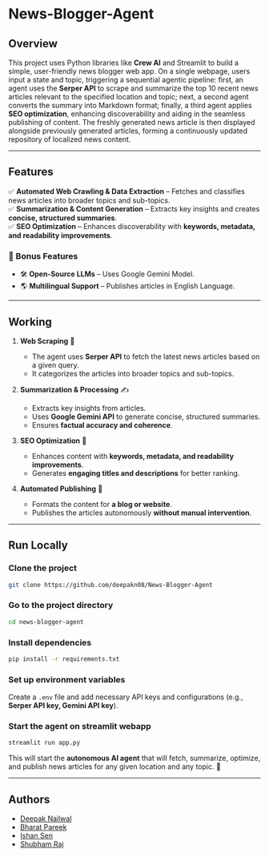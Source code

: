 # News-Blogger-Agent

## Overview  
This project uses Python libraries like **Crew AI** and Streamlit to build a simple, user-friendly news blogger web app. On a single webpage, users input a state and topic, triggering a sequential agentic pipeline: first, an agent uses the **Serper API** to scrape and summarize the top 10 recent news articles relevant to the specified location and topic; next, a second agent converts the summary into Markdown format; finally, a third agent applies **SEO optimization**, enhancing discoverability and aiding in the seamless publishing of content. The freshly generated news article is then displayed alongside previously generated articles, forming a continuously updated repository of localized news content.

---

## Features  
✅ **Automated Web Crawling & Data Extraction** – Fetches and classifies news articles into broader topics and sub-topics.  
✅ **Summarization & Content Generation** – Extracts key insights and creates **concise, structured summaries**.  
✅ **SEO Optimization** – Enhances discoverability with **keywords, metadata, and readability improvements**.   

### 🚀 Bonus Features  
- 🛠 **Open-Source LLMs** – Uses Google Gemini Model.  
- 🌎 **Multilingual Support** – Publishes articles in English Language.  
---
## Working 
1. **Web Scraping** 📰  
   - The agent uses **Serper API** to fetch the latest news articles based on a given query.  
   - It categorizes the articles into broader topics and sub-topics.  

2. **Summarization & Processing** ✍️  
   - Extracts key insights from articles.  
   - Uses **Google Gemini API** to generate concise, structured summaries.  
   - Ensures **factual accuracy and coherence**.  

3. **SEO Optimization** 🚀  
   - Enhances content with **keywords, metadata, and readability improvements**.  
   - Generates **engaging titles and descriptions** for better ranking.
4. **Automated Publishing** 📢  
   - Formats the content for **a blog or website**.  
   - Publishes the articles autonomously **without manual intervention**.
---

## Run Locally  
### Clone the project  
```bash
git clone https://github.com/deepakn08/News-Blogger-Agent
```  

### Go to the project directory  
```bash
cd news-blogger-agent
```  

### Install dependencies  
```bash
pip install -r requirements.txt
```  

### Set up environment variables  
Create a `.env` file and add necessary API keys and configurations (e.g., **Serper API key, Gemini API key**).  

### Start the agent on streamlit webapp
```bash
streamlit run app.py
```  
This will start the **autonomous AI agent** that will fetch, summarize, optimize, and publish news articles for any given location and any topic. 🚀    

---

## Authors
- [Deepak Nailwal](https://www.github.com/deepakn08)
- [Bharat Pareek](https://www.github.com/bharatpareek2)
- [Ishan Sen](https://www.github.com/Orphic-Vis)
- [Shubham Raj](https://www.github.com/marvelraj25)
